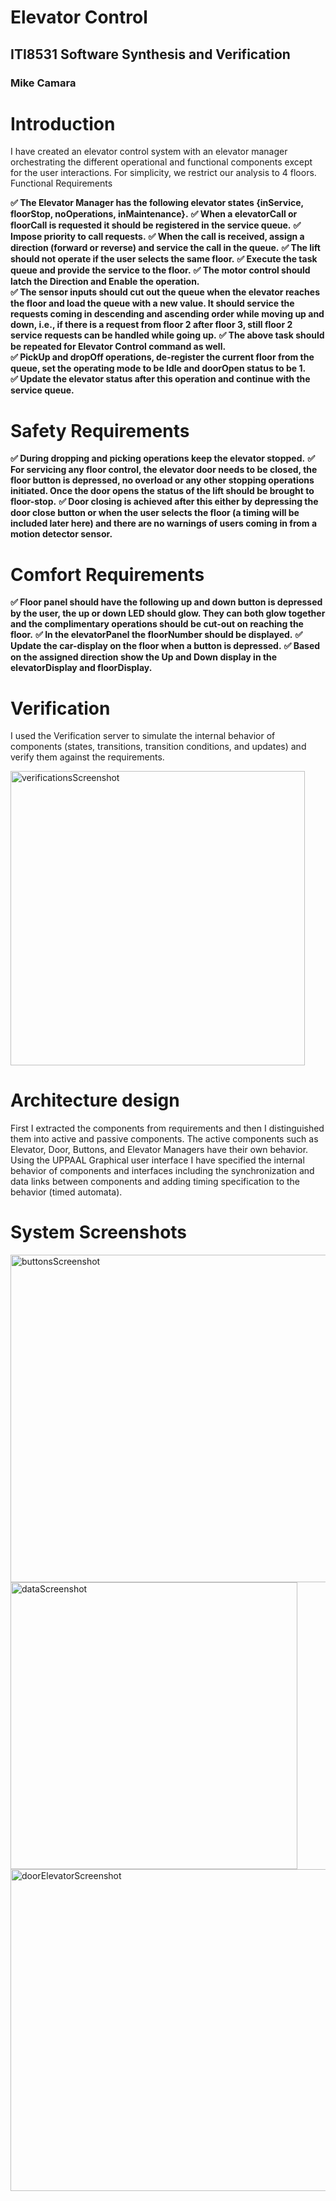 # Elevator Control
## ITI8531 Software Synthesis and Verification
### Mike Camara

# Introduction

I have created an elevator control system with an elevator manager orchestrating the different operational and functional components except for the user interactions. For simplicity, we restrict our analysis to 4 floors. 
Functional Requirements

**✅  The Elevator Manager has the following elevator states {inService, floorStop, noOperations, inMaintenance}.**
**✅  When a elevatorCall or floorCall is requested it should be registered in the service queue.**
**✅  Impose priority to call requests.**
**✅  When the call is received, assign a direction (forward or reverse) and service the call in the queue.** 
**✅  The lift should not operate if the user selects the same floor.** 
**✅  Execute the task queue and provide the service to the floor.**
**✅  The motor control should latch the Direction and Enable the operation.**  
**✅  The sensor inputs should cut out the queue when the elevator reaches the floor and load the queue with a new value. It should service the requests coming in descending and ascending order while moving up and down, i.e., if there is a request from floor 2 after floor 3, still floor 2 service requests can be handled while going up.**
**✅  The above task should be repeated for Elevator Control command as well.**  
**✅  PickUp and dropOff operations, de-register the current floor from the queue, set the operating mode to be Idle and doorOpen status to be 1.**  
**✅  Update the elevator status after this operation and continue with the service queue.** 

# Safety Requirements

**✅  During dropping and picking operations keep the elevator stopped.**
**✅  For servicing any floor control, the elevator door needs to be closed, the floor button is depressed, no overload or any other stopping operations initiated. Once the door opens the status of the lift should be brought to floor-stop.**
**✅  Door closing is achieved after this either by depressing the door close button or when the user selects the floor (a timing will be included later here) and there are no warnings of users coming in from a motion detector sensor.**  

# Comfort Requirements

**✅  Floor panel should have the following up and down button is depressed by the user, the up or down LED should glow. They can both glow together and the complimentary operations should be cut-out on reaching the floor.** 
**✅  In the elevatorPanel the floorNumber should be displayed.** 
**✅  Update the car-display on the floor when a button is depressed.** 
**✅  Based on the assigned direction show the Up and Down display in the elevatorDisplay and floorDisplay.** 


# Verification
I used the Verification server to simulate the internal behavior of components (states, transitions, transition conditions, and updates)  and verify them against the requirements.

<img width="471" alt="verificationsScreenshot" src="https://user-images.githubusercontent.com/8085864/116611124-af5b6100-a93e-11eb-8937-757c7474d089.PNG">

# Architecture design
First I extracted the components from requirements and then I distinguished them into active and passive components.
The active components such as Elevator, Door, Buttons, and Elevator Managers have their own behavior.
Using the UPPAAL Graphical user interface I have specified the internal behavior of components and interfaces including the synchronization and data links between components and adding timing specification to the behavior (timed automata). 


# System Screenshots

<img width="524" alt="buttonsScreenshot" src="https://user-images.githubusercontent.com/8085864/116611107-abc7da00-a93e-11eb-9eb0-7c6b5550e2ea.PNG">
<img width="459" alt="dataScreenshot" src="https://user-images.githubusercontent.com/8085864/116611118-ad919d80-a93e-11eb-85aa-6d3daa8059ed.png">
<img width="515" alt="doorElevatorScreenshot" src="https://user-images.githubusercontent.com/8085864/116611121-aec2ca80-a93e-11eb-8f20-77ce87459e3b.PNG">




